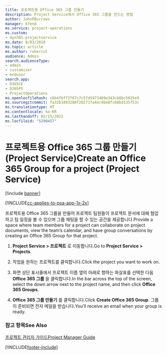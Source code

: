 ```yaml
---
title: 프로젝트용 Office 365 그룹 만들기
description: Project Service에서 Office 365 그룹을 만드는 방법
author: JohnPBurrows
manager: kfend
ms.service: project-operations
ms.custom:
- dyn365-projectservice
ms.date: 8/03/2018
ms.topic: article
ms.author: ruhercul
audience: Admin
search.audienceType:
- admin
- customizer
- enduser
search.app:
- D365CE
- D365PS
- ProjectOperations
ms.openlocfilehash: c6b4fbff2f67c7c57d5973489e343cb8bc5025e9
ms.sourcegitcommit: fa32b1893286f20271fa4ec4be8fc68bd135f53c
ms.translationtype: HT
ms.contentlocale: ko-KR
ms.lasthandoff: 02/15/2021
ms.locfileid: "5290457"
---
```

# <a name="create-an-office-365-group-for-a-project-project-service"></a><span data-ttu-id="e57ad-103">프로젝트용 Office 365 그룹 만들기 (Project Service)</span><span class="sxs-lookup"><span data-stu-id="e57ad-103">Create an Office 365 Group for a project (Project Service)</span></span>

[!include [banner](../includes/psa-now-project-operations.md)]

[!INCLUDE[cc-applies-to-psa-app-1x-2x](../includes/cc-applies-to-psa-app-1x-2x.md)]

<span data-ttu-id="e57ad-104">프로젝트용 Office 365 그룹을 만들어 프로젝트 팀원들이 프로젝트 문서에 대해 협업하고 팀 일정을 볼 수 있으며 그룹 채팅을 할 수 있는 공간을 제공합니다.</span><span class="sxs-lookup"><span data-stu-id="e57ad-104">Provide a space where team members for a project can collaborate on project documents, view the team’s calendar, and have group conversations by creating an Office 365 Group for that project.</span></span>  
  
1.  <span data-ttu-id="e57ad-105">**Project Service > 프로젝트** 로 이동합니다.</span><span class="sxs-lookup"><span data-stu-id="e57ad-105">Go to **Project Service > Projects**.</span></span>  
  
2.  <span data-ttu-id="e57ad-106">작업을 원하는 프로젝트를 클릭합니다.</span><span class="sxs-lookup"><span data-stu-id="e57ad-106">Click the project you want to work on.</span></span>  
  
3.  <span data-ttu-id="e57ad-107">화면 상단 표시줄에서 프로젝트 이름 옆의 아래로 향하는 화살표를 선택한 다음 **Office 365 그룹** 을 클릭합니다.</span><span class="sxs-lookup"><span data-stu-id="e57ad-107">In the bar across the top of the screen, select the down arrow next to the project name, and then click **Office 365 Groups**.</span></span>  
  
4.  <span data-ttu-id="e57ad-108">**Office 365 그룹 만들기** 를 클릭합니다.</span><span class="sxs-lookup"><span data-stu-id="e57ad-108">Click **Create Office 365 Group**.</span></span> <span data-ttu-id="e57ad-109">그룹이 준비되면 전자 메일을 받습니다.</span><span class="sxs-lookup"><span data-stu-id="e57ad-109">You’ll receive an email when your group is ready.</span></span>  
  
### <a name="see-also"></a><span data-ttu-id="e57ad-110">참고 항목</span><span class="sxs-lookup"><span data-stu-id="e57ad-110">See Also</span></span>  
 [<span data-ttu-id="e57ad-111">프로젝트 관리자 가이드</span><span class="sxs-lookup"><span data-stu-id="e57ad-111">Project Manager Guide</span></span>](../psa/project-manager-guide.md)


[!INCLUDE[footer-include](../includes/footer-banner.md)]